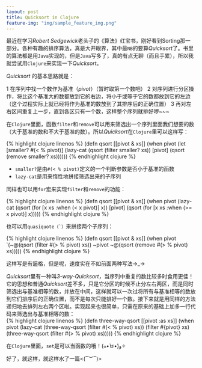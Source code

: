 ```yaml
---
layout: post
title: Quicksort in Clojure
feature-img: "img/sample_feature_img.png"
---
```


最近在学习*Robert Sedgewick*老头子的《算法》红宝书，刚好看到Sorting那一部分。各种有趣的排序算法，真是大开眼界，其中最`NB`的要算*Quicksort*了。书里的算法都是用`Java`实现的，但是`Java`写多了，真的有点无聊（而且手累），所以我就尝试用`Clojure`来实现一下*Quicksort*。

*Quicksort* 的基本思路就是：

1 在序列中找一个数作为基准（*pivot*）（暂时取第一个数吧）
2 对序列进行分区操作，将比这个基准大的数都放到它的右边，将小于或等于它的数都放到它的左边（这个过程实际上就已经将作为基准的数放到了其排序后的正确位置）
3 再对左右区间重复上一步，直到各区只有一个数，这样整个序列就排好啰~~~

在`Clojure`里面，函数`filter`和`remove`可以用来筛选出一个序列里面我们想要的数（大于基准的数和不大于基准的数）。所以*Quicksort*在`Clojure`里可以这样写：

{% highlight clojure linenos %}
(defn qsort [[pivot & xs]]
  (when pivot
    (let [smaller? #(< % pivot)]
      (lazy-cat (qsort (filter smaller? xs))
                [pivot]
                (qsort (remove smaller? xs))))))
{% endhighlight clojure %}

* `smaller?`是由`#(< % pivot)`定义的一个判断参数是否小于基准的函数
* `lazy-cat`是用来惰性地拼接筛选出来的子序列

同样也可以用`for`宏来实现`filter`和`remove`的功能：

{% highlight clojure linenos %}
(defn qsort [[pivot & xs]]
  (when pivot
    (lazy-cat (qsort (for [x xs :when (< x pivot)] x))
              [pivot]
              (qsort (for [x xs :when (>= x pivot)] x)))))
{% endhighlight clojure %}

也可以用``quasiquote（`）``来拼接两个子序列：

{% highlight clojure linenos %}
(defn qsort [[pivot & xs]]
  (when pivot
    `(~@(qsort (filter #(> % pivot) xs))
      ~pivot
      ~@(qsort (remove #(> % pivot) xs)))))
{% endhighlight clojure %}

这样写是有逼格，但是呢，速度实在不如前面两种写法→_→

*Quicksort*里有一种叫*3-way-Quicksort*，当序列中重复的数比较多时食用更佳！它的思想和普通*Quicksort*差不多，只是它分区的时候不止分左右两区，而是同时筛选出与基准相等的数，并放在中间，这样就可以一次过将所有与基准相等的数放到它们排序后的正确位置，而不是每次只能排好一个数。接下来就是用同样的方法递归地去排列左右两个区啦。实现起来也很简单，只需在原来的基础上加多一行代码来筛选出与基准相等的数：<br>
{% highlight clojure linenos %}
(defn three-way-qsort [[pivot :as xs]]
  (when pivot
    (lazy-cat (three-way-qsort (filter #(< % pivot) xs))
              (filter #{pivot} xs)
              (three-way-qsort (filter #(> % pivot) xs)))))
{% endhighlight clojure %}

在`Clojure`里面，`set`是可以当函数的哦！(๑•̀ㅂ•́)و✧


好了，就这样，就这样水了一篇<(‾︶‾)>

